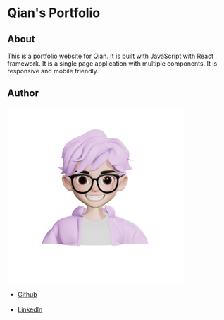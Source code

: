 # Qian's Portfolio

## About
<p>
    This is a portfolio website for Qian. It is built with JavaScript with React framework. It is a single page application with multiple components. It is responsive and mobile friendly.
</p>

## Author
<p>
    <img src="https://github.com/arunike/arunike.github.io/blob/main/src/assets/imgs/purple-profile.png" alt="Arunike" width="400" height="400">
    <ul>
        <li><a href="https://github.com/arunike">Github</a> </li> <br>
        <li><a href="https://github.com/arunike">LinkedIn</a> </li>
    <ul>
</p>
